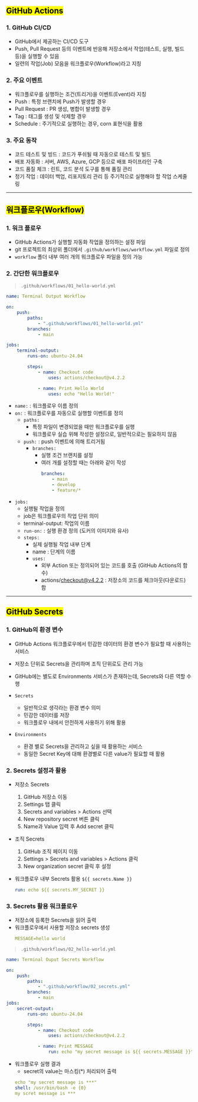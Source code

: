 ## <mark color="#fbc956">GitHub Actions</mark>

### 1. GitHub CI/CD

- GitHub에서 제공하는 CI/CD 도구
- Push, Pull Request 등의 이벤트에 반응해 저장소에서 작업(테스트, 실행, 빌드 등)을 실행할 수 있음
- 일련의 작업(Job) 모음을 워크플로우(Workflow)라고 지칭

### 2. 주요 이벤트

- 워크플로우를 실행하는 조건(트리거)을 이벤트(Event)라 지칭
- Push : 특정 브랜치에 Push가 발생할 경우
- Pull Request : PR 생성, 병합이 발생할 경우
- Tag : 태그를 생성 및 삭제할 경우
- Schedule : 주기적으로 실행하는 경우, corn 표현식을 활용

### 3. 주요 동작

- 코드 테스트 및 빙드 : 코드가 푸쉬될 때 자동으로 테스트 및 빌드
- 배포 자동화 : 서버, AWS, Azure, GCP 등으로 배포 파이프라인 구축
- 코드 품질 체크 : 린트, 코드 분석 도구를 통해 품질 관리
- 정기 작업 : 데이터 백업, 리포지토리 관리 등 주기적으로 실행해야 할 작업 스케줄링

---

## <mark color="#fbc956">워크플로우(Workflow)</mark>

### 1. 워크 플로우

- GitHub Actions가 실행할 자동화 작업을 정의하는 설정 파일
- git 프로젝트의 최상위 폴더에서 `.github/workflows/workflow.yml` 파일로 정의
- `workflow` 폴더 내부 여러 개의 워크플로우 파일을 정의 가능

### 2. 간단한 워크플로우

> `.github/workflows/01_hello-world.yml`

```yaml
name: Terminal Output Workflow

on:
	push:
		paths:
			- ".github/workflows/01_hello-world.yml"
		branches:
			- main

jobs:
	terminal-output:
		runs-on: ubuntu-24.04

		steps:
			- name: Checkout code
				uses: actions/checkout@v4.2.2

			- name: Print Hello World
				uses: echo "Hello World!"
```

- `name:` : 워크플로우 이름 정의
- `on:` : 워크플로우를 자동으로 실행할 이벤트를 정의
  - `paths:`
    - 특정 파일이 변경되었을 때만 워크플로우를 실행
    - 워크플로우 실습 위해 작성한 설정으로, 일반적으로는 필요하지 않음
  - `push:` : push 이벤트에 의해 트리거됨
    - `branches:`
      - 실행 조건 브랜치를 설정
      - 여러 개를 설정할 때는 아래와 같이 작성
        ```yaml
        branches:
        	- main
        	- develop
        	- feature/*
        ```
- `jobs:`
  - 실행될 작업을 정의
  - job은 워크플로우의 작업 단위 의미
  - terminal-output: 작업의 이름
  - `run-on:` : 실행 환경 정의 (도커의 이미지와 유사)
  - `steps:`
    - 실제 실행될 작업 내부 단계
    - name : 단계의 이름
    - `uses:`
      - 외부 Action 또는 정의되어 있는 코드를 호출 (GitHub Actions의 함수)
      - actions/checkout@v4.2.2 : 저장소의 코드를 체크아웃(다운로드) 함

---

## <mark color="#fbc956">GitHub Secrets</mark>

### 1. GitHub의 환경 변수

- GitHub Actions 워크플로우에서 민감한 데이터의 환경 변수가 필요할 때 사용하는 서비스
- 저장소 단위로 Secrets을 관리하며 조직 단위로도 관리 가능
- GitHub에는 별도로 Environments 서비스가 존재하는데, Secrets와 다른 역할 수행

- `Secrets`
  - 일반적으로 생각라는 환경 변수 의미
  - 민감한 데이터를 저장
  - 워크플로우 내에서 안전하게 사용하기 위해 활용
- `Environments`
  - 환경 별로 Secrets을 관리하고 싶을 때 활용하는 서비스
  - 동일한 Secret Key에 대해 환경별로 다른 value가 필요할 때 활용

### 2. Secrets 설정과 활용

- 저장소 Secrets
  1. GitHub 저장소 이동
  2. Settings 탭 클릭
  3. Secrets and variables > Actions 선택
  4. New repository secret 버튼 클릭
  5. Name과 Value 입력 후 Add secret 클릭
- 조직 Secrets

  1. GitHub 조직 페이지 이동
  2. Settings > Secrets and variables > Actions 클릭
  3. New organization secret 클릭 후 설정

- 워크플로우 내부 Secrets 활용 `${{ secrets.Name }}`
  ```yaml
  run: echo ${{ secrets.MY_SECRET }}
  ```

### 3. Secrets 활용 워크플로우

- 저장소에 등록한 Secrets을 읽어 출력
- 워크플로우에서 사용할 저장소 secrets 생성
  ```yaml
  MESSAGE=hello world
  ```

> `.github/workflows/02_hello-world.yml`

```yaml
name: Terminal Ouput Secrets Workflow

on:
	push:
		paths:
			- ".github/workflow/02_secrets.yml"
		branches:
			- main
jobs:
	secret-output:
		runs-on: ubuntu-24.04

		steps:
			- name: Checkout code
				uses: actions/checkout@v4.2.2

			- name: Print MESSAGE
				run: echo "my secret message is ${{ secrets.MESSAGE }}"
```

- 워크플로우 실행 결과
  - secret의 value는 마스킹(\*) 처리되어 출력
  ```yaml
  echo "my secret message is ***"
  shell: /usr/bin/bash -e {0}
  my scret message is ***
  ```

